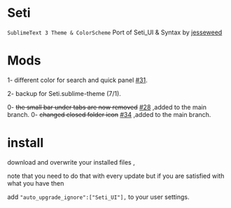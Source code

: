 # Seti

`SublimeText 3 Theme & ColorScheme` Port of Seti_UI & Syntax by [jesseweed](https://github.com/jesseweed/seti-ui)

# Mods

1- different color for search and quick panel [#31](https://github.com/ctf0/Seti_ST3/issues/31#issuecomment-61432947).

2- backup for Seti.sublime-theme (7/1).

0- <strike>the small bar under tabs are now removed</strike> [#28](https://github.com/ctf0/Seti_ST3/issues/28) ,added to the main branch.
0- <strike>changed closed folder icon</strike> [#34](https://github.com/ctf0/Seti_ST3/pull/34) ,added to the main branch.

# install
download and overwrite your installed files ,

note that you need to do that with every update but if you are satisfied with what you have then

add ``` "auto_upgrade_ignore":["Seti_UI"], ``` to your user settings.
